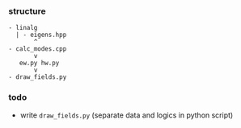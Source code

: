 ### structure

````
- linalg
  | - eigens.hpp
       ^
- calc_modes.cpp
       v
   ew.py hw.py
       v
- draw_fields.py
````

### todo

* write `draw_fields.py` (separate data and logics in python script)
